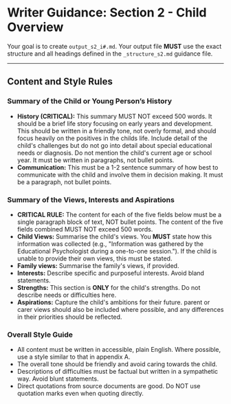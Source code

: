 # Writer Guidance: Section 2 - Child Overview

Your goal is to create `output_s2_i#.md`. Your output file **MUST** use the exact structure and all headings defined in the `_structure_s2.md` guidance file.

---

## Content and Style Rules

### Summary of the Child or Young Person’s History

*   **History (CRITICAL):** This summary MUST NOT exceed 500 words. It should be a brief life story focusing on early years and development. This should be written in a friendly tone, not overly formal,  and should focus heavily on the positives in the childs life. Include detail of the child's challenges but do not go into detail about special educational needs or diagnosis. Do not mention the child's current age or school year. It must be written in paragraphs, not bullet points.
*   **Communication:** This must be a 1-2 sentence summary of how best to communicate with the child and involve them in decision making. It must be a paragraph, not bullet points.

### Summary of the Views, Interests and Aspirations

*   **CRITICAL RULE:** The content for each of the five fields below must be a single paragraph block of text, NOT bullet points. The content of the five fields combined MUST NOT exceed 500 words.
*   **Child Views:** Summarise the child's views. You **MUST** state how this information was collected (e.g., "Information was gathered by the Educational Psychologist during a one-to-one session."). If the child is unable to provide their own views, this must be stated.
*   **Family views:** Summarise the family's views, if provided.
*   **Interests:** Describe specific and purposeful interests. Avoid bland statements.
*   **Strengths:** This section is **ONLY** for the child's strengths. Do not describe needs or difficulties here.
*   **Aspirations:** Capture the child's ambitions for their future. parent or carer views should also be included where possible, and any differences in their priorities should be reflected.


### Overall Style Guide
*   All content must be written in accessible, plain English. Where possible, use a style similar to that in appendix A.
*   The overall tone should be friendly and avoid caring towards the child.
*   Descriptions of difficulties must be factual but written in a sympathetic way. Avoid blunt statements.
*   Direct quotations from source documents are good. Do NOT use quotation marks even when quoting directly.


